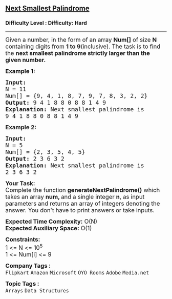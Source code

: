 <h2><a href="https://www.geeksforgeeks.org/problems/next-smallest-palindrome4740/1?page=1&category=Arrays,Strings,Linked%20List&difficulty=Hard&sortBy=submissions">Next Smallest Palindrome</a></h2><h3>Difficulty Level : Difficulty: Hard</h3><hr><div class="problems_problem_content__Xm_eO"><p><span style="font-size: 18px;">Given a number, in the form of an array <strong>Num[]</strong>&nbsp;of size <strong>N</strong> containing digits from <strong>1 to 9</strong>(inclusive). The task is to find the <strong>next smallest palindrome strictly larger than the given&nbsp;number.</strong></span></p>
<p><span style="font-size: 18px;"><strong>Example 1:</strong></span></p>
<pre><span style="font-size: 18px;"><strong>Input:
</strong>N = 11
Num[] = {9, 4, 1, 8, 7, 9, 7, 8, 3, 2, 2}
<strong>Output:</strong> 9 4 1 8 8 0 8 8 1 4 9
<strong>Explanation:</strong> Next smallest palindrome is
9 4 1 8 8 0 8 8 1 4 9
</span></pre>
<p><span style="font-size: 18px;"><strong>Example 2:</strong></span></p>
<pre><span style="font-size: 18px;"><strong>Input:
</strong>N = 5
Num[] = {2, 3, 5, 4, 5}
<strong>Output:</strong> 2 3 6 3 2
<strong>Explanation:</strong> Next smallest palindrome is
2 3 6 3 2
</span></pre>
<p><span style="font-size: 18px;"><strong>Your Task:</strong><br>Complete the function <strong>generateNextPalindrome()</strong>&nbsp;which takes an array <strong>num, </strong>and a single integer&nbsp;<strong>n</strong>, as input parameters and returns an array of integers denoting the answer. You don't have to print answers or take inputs.</span></p>
<p><span style="font-size: 18px;"><strong>Expected Time Complexity:</strong>&nbsp;O(N)<br><strong>Expected Auxiliary Space:</strong>&nbsp;O(1)</span></p>
<p><span style="font-size: 18px;"><strong>Constraints:</strong><br>1 &lt;= N &lt;= 10<sup>5</sup><br>1 &lt;= Num[i] &lt;= 9</span></p></div><p><span style=font-size:18px><strong>Company Tags : </strong><br><code>Flipkart</code>&nbsp;<code>Amazon</code>&nbsp;<code>Microsoft</code>&nbsp;<code>OYO Rooms</code>&nbsp;<code>Adobe</code>&nbsp;<code>Media.net</code>&nbsp;<br><p><span style=font-size:18px><strong>Topic Tags : </strong><br><code>Arrays</code>&nbsp;<code>Data Structures</code>&nbsp;
